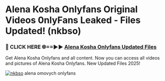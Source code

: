 # Alena Kosha Onlyfans Original Videos 0nlyFans Leaked - Files Updated! (nkbso)

<h3>🔴 CLICK HERE 🌐==►► <a href="https://best4dudes.click/HH4t6V" rel="nofollow">Alena Kosha Onlyfans Updated Files</a></h3>

Get Alena Kosha Onlyfans and all content. Now you can access all videos and pictures of Alena Kosha Onlyfans. New Updated Files 2025!

[![nkbso](https://github.com/user-attachments/assets/8c521d6e-e6e3-4a75-9320-d58ab9d79d5b)](https://best4dudes.click/HH4t6V)
alena omovych onlyfans